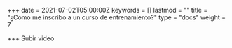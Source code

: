 +++
date = 2021-07-02T05:00:00Z
keywords = []
lastmod = ""
title = "¿Cómo me inscribo a un curso de entrenamiento?"
type = "docs"
weight = 7

+++
Subir video